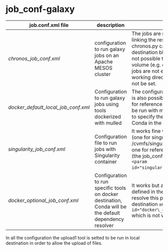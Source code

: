 # job\_conf-galaxy

job.conf.xml file | description| issues
---|---|---|
*chronos\_job\_conf.xml* | configuration to run galaxy jobs on an Apache MESOS cluster | The jobs are run but there are problem in linking the results in the history, the runner chronos.py called by the chronos destination block lacks some features: it is not possible to attach more than one volume (e.g. cvmfs for reference data), the jobs are not executed in the default working directory and this parameter can not be set.
*docker\_default\_local\_job\_conf.xml* | Configuration to run galaxy jobs using tools dockerized with mulled | The configuration work without problems is also possible to attach cvmfs volumes for reference data. Some of the tools can't be run with mulled, for this reason is better to specify the tools that should run with Conda in the tool block.
*singularity\_job\_conf.xml* | Configuration file to run jobs with  Singularity container | It works fine with attached cvmfs volumes (one for singularity images, /cvmfs/singularity.galaxyproject.org, and one for reference data). Galaxy >= 18.09 (the job_conf has the singularity block ```<param id="singularity_image_dir">PATH</param>```)
*docker\_optional\_job\_conf.xml* | Configuration to run specific tools on docker destination, Conda will be the default dependency resolver | It works but all Docker tools has to be defined in the ```<tools></tools>``` block. To resolve this problem i tried to use dynamic destination ```xml <destination id="docker\_dispatch" runner="dynamic">``` which is not working on Galaxy 18.05.

In all the configuration the upload1 tool is setted to be run in local destination in order to allow the upload of files. 
